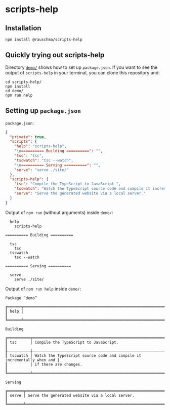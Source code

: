 # scripts-help

## Installation

```
npm install @rauschma/scripts-help
```

## Quickly trying out scripts-help

Directory [`demo/`](https://github.com/rauschma/scripts-help/blob/main/demo/package.json) shows how to set up `package.json`. If you want to see the output of `scripts-help` in your terminal, you can clone this repository and:

```
cd scripts-help/
npm install
cd demo/
npm run help
```

## Setting up `package.json`

`package.json`:

```json
{
  "private": true,
  "scripts": {
    "help": "scripts-help",
    "\n========== Building ==========": "",
    "tsc": "tsc",
    "tscwatch": "tsc --watch",
    "\n========== Serving ==========": "",
    "serve": "serve ./site/"
  },
  "scripts-help": {
    "tsc": "Compile the TypeScript to JavaScript.",
    "tscwatch": "Watch the TypeScript source code and compile it incrementally when and if there are changes.",
    "serve": "Serve the generated website via a local server."
  }
}
```

Output of `npm run` (without arguments) inside `demo/`:

```
  help
    scripts-help

========== Building ==========

  tsc
    tsc
  tscwatch
    tsc --watch

========== Serving ==========

  serve
    serve ./site/
```


Output of `npm run help` inside `demo/`:

```
Package “demo”

╔══════╤════════════════════════════════════════════════════════════════════════╗
║ help │                                                                        ║
╚══════╧════════════════════════════════════════════════════════════════════════╝

Building

╔══════════╤════════════════════════════════════════════════════════════════════════╗
║ tsc      │ Compile the TypeScript to JavaScript.                                  ║
╟──────────┼────────────────────────────────────────────────────────────────────────╢
║ tscwatch │ Watch the TypeScript source code and compile it incrementally when and ║
║          │ if there are changes.                                                  ║
╚══════════╧════════════════════════════════════════════════════════════════════════╝

Serving

╔═══════╤════════════════════════════════════════════════════════════════════════╗
║ serve │ Serve the generated website via a local server.                        ║
╚═══════╧════════════════════════════════════════════════════════════════════════╝
```